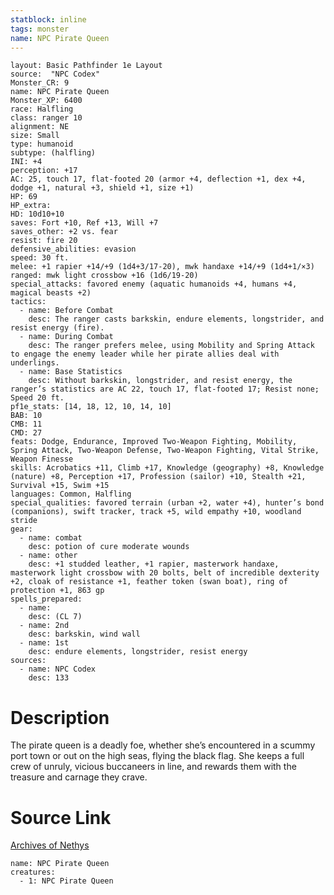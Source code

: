 ```yaml
---
statblock: inline
tags: monster
name: NPC Pirate Queen
---
```

```statblock
layout: Basic Pathfinder 1e Layout
source:  "NPC Codex"
Monster_CR: 9
name: NPC Pirate Queen
Monster_XP: 6400
race: Halfling
class: ranger 10
alignment: NE
size: Small
type: humanoid
subtype: (halfling)
INI: +4
perception: +17
AC: 25, touch 17, flat-footed 20 (armor +4, deflection +1, dex +4, dodge +1, natural +3, shield +1, size +1)
HP: 69
HP_extra: 
HD: 10d10+10
saves: Fort +10, Ref +13, Will +7
saves_other: +2 vs. fear
resist: fire 20
defensive_abilities: evasion
speed: 30 ft.
melee: +1 rapier +14/+9 (1d4+3/17-20), mwk handaxe +14/+9 (1d4+1/×3)
ranged: mwk light crossbow +16 (1d6/19-20)
special_attacks: favored enemy (aquatic humanoids +4, humans +4, magical beasts +2)
tactics:
  - name: Before Combat
    desc: The ranger casts barkskin, endure elements, longstrider, and resist energy (fire).
  - name: During Combat
    desc: The ranger prefers melee, using Mobility and Spring Attack to engage the enemy leader while her pirate allies deal with underlings.
  - name: Base Statistics
    desc: Without barkskin, longstrider, and resist energy, the ranger’s statistics are AC 22, touch 17, flat-footed 17; Resist none; Speed 20 ft.
pf1e_stats: [14, 18, 12, 10, 14, 10]
BAB: 10
CMB: 11
CMD: 27
feats: Dodge, Endurance, Improved Two-Weapon Fighting, Mobility, Spring Attack, Two-Weapon Defense, Two-Weapon Fighting, Vital Strike, Weapon Finesse
skills: Acrobatics +11, Climb +17, Knowledge (geography) +8, Knowledge (nature) +8, Perception +17, Profession (sailor) +10, Stealth +21, Survival +15, Swim +15
languages: Common, Halfling
special_qualities: favored terrain (urban +2, water +4), hunter’s bond (companions), swift tracker, track +5, wild empathy +10, woodland stride
gear:
  - name: combat
    desc: potion of cure moderate wounds
  - name: other
    desc: +1 studded leather, +1 rapier, masterwork handaxe, masterwork light crossbow with 20 bolts, belt of incredible dexterity +2, cloak of resistance +1, feather token (swan boat), ring of protection +1, 863 gp
spells_prepared:
  - name:
    desc: (CL 7)
  - name: 2nd
    desc: barkskin, wind wall
  - name: 1st
    desc: endure elements, longstrider, resist energy
sources:
  - name: NPC Codex
    desc: 133
```
# Description
The pirate queen is a deadly foe, whether she’s encountered in a scummy port town or out on the high seas, flying the black flag. She keeps a full crew of unruly, vicious buccaneers in line, and rewards them with the treasure and carnage they crave.
# Source Link
[Archives of Nethys](https://aonprd.com/NPCDisplay.aspx?ItemName=Pirate%20Queen)
```encounter-table
name: NPC Pirate Queen
creatures:
  - 1: NPC Pirate Queen
```
